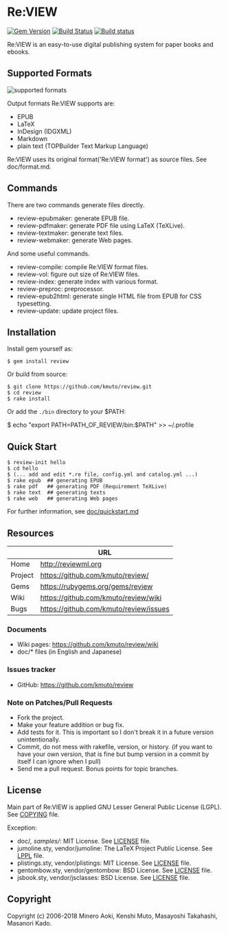 # Re:VIEW

[![Gem Version](https://badge.fury.io/rb/review.svg)](http://badge.fury.io/rb/review)
[![Build Status](https://secure.travis-ci.org/kmuto/review.svg)](http://travis-ci.org/kmuto/review)
[![Build status](https://ci.appveyor.com/api/projects/status/github/kmuto/review?svg=true)](https://ci.appveyor.com/project/kmuto/review)

Re:VIEW is an easy-to-use digital publishing system for paper books and ebooks.

## Supported Formats

![supported formats](./doc/images/review-generate.png)

Output formats Re:VIEW supports are:

* EPUB
* LaTeX
* InDesign (IDGXML)
* Markdown
* plain text (TOPBuilder Text Markup Language)

Re:VIEW uses its original format('Re:VIEW format') as source files.  See doc/format.md.

## Commands

There are two commands generate files directly.

* review-epubmaker: generate EPUB file.
* review-pdfmaker: generate PDF file using LaTeX (TeXLive).
* review-textmaker: generate text files.
* review-webmaker: generate Web pages.

And some useful commands.

* review-compile: compile Re:VIEW format files.
* review-vol: figure out size of Re:VIEW files.
* review-index: generate index with various format.
* review-preproc: preprocessor.
* review-epub2html: generate single HTML file from EPUB for CSS typesetting.
* review-update: update project files.

## Installation

Install gem yourself as:

    $ gem install review

Or build from source:

    $ git clone https://github.com/kmuto/review.git
    $ cd review
    $ rake install

Or add the `./bin` directory to your $PATH:

$ echo "export PATH=PATH_OF_REVIEW/bin:$PATH" >> ~/.profile

## Quick Start

```
$ review-init hello
$ cd hello
$ (... add and edit *.re file, config.yml and catalog.yml ...)
$ rake epub  ## generating EPUB
$ rake pdf   ## generating PDF (Requirement TeXLive)
$ rake text  ## generating texts
$ rake web   ## generating Web pages
```

For further information, see [doc/quickstart.md](https://github.com/kmuto/review/blob/master/doc/quickstart.md)

## Resources

|         | URL                                    |
|---------|----------------------------------------|
| Home    | http://reviewml.org                    |
| Project | https://github.com/kmuto/review/       |
| Gems    | https://rubygems.org/gems/review       |
| Wiki    | https://github.com/kmuto/review/wiki   |
| Bugs    | https://github.com/kmuto/review/issues |

### Documents

* Wiki pages: https://github.com/kmuto/review/wiki
* doc/* files (in English and Japanese)

### Issues tracker

* GitHub: https://github.com/kmuto/review

### Note on Patches/Pull Requests

* Fork the project.
* Make your feature addition or bug fix.
* Add tests for it. This is important so I don't break it in a
  future version unintentionally.
* Commit, do not mess with rakefile, version, or history.
  (if you want to have your own version, that is fine but bump version in a commit by itself I can ignore when I pull)
* Send me a pull request. Bonus points for topic branches.

## License

Main part of Re:VIEW is applied GNU Lesser General Public License (LGPL).
See [COPYING](https://github.com/kmuto/review/blob/master/COPYING) file.

Exception:

* doc/*, samples/*: MIT License. See [LICENSE](https://github.com/kmuto/review/blob/master/doc/LICENSE) file.
* jumoline.sty, vendor/jumoline: The LaTeX Project Public License. See [LPPL](https://github.com/kmuto/review/blob/master/vendor/jumoline/lppl.txt) file.
* plistings.sty, vendor/plistings: MIT License. See [LICENSE](https://github.com/kmuto/review/blob/master/vendor/plistings/LICENSE) file.
* gentombow.sty, vendor/gentombow: BSD License. See [LICENSE](https://github.com/kmuto/review/blob/master/vendor/gentombow/LICENSE) file.
* jsbook.sty, vendor/jsclasses: BSD License. See [LICENSE](https://github.com/kmuto/review/blob/master/vendor/jsclasses/LICENSE) file.

## Copyright

Copyright (c) 2006-2018 Minero Aoki, Kenshi Muto, Masayoshi Takahashi, Masanori Kado.
